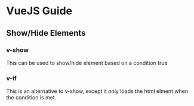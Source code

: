 # VueJS Guide

## Show/Hide Elements
### v-show
This can be used to show/hide element based on a condition true
### v-if
This is an alternative to v-show, except it only loads the html elment when the condition is met.


